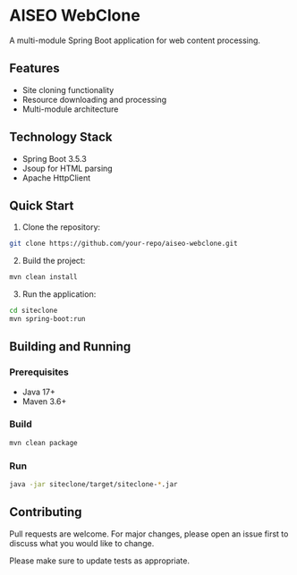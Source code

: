 # AISEO WebClone

A multi-module Spring Boot application for web content processing.

## Features

- Site cloning functionality
- Resource downloading and processing
- Multi-module architecture

## Technology Stack

- Spring Boot 3.5.3
- Jsoup for HTML parsing
- Apache HttpClient

## Quick Start

1. Clone the repository:
```bash
git clone https://github.com/your-repo/aiseo-webclone.git
```

2. Build the project:
```bash
mvn clean install
```

3. Run the application:
```bash
cd siteclone
mvn spring-boot:run
```

## Building and Running

### Prerequisites
- Java 17+
- Maven 3.6+

### Build
```bash
mvn clean package
```

### Run
```bash
java -jar siteclone/target/siteclone-*.jar
```

## Contributing

Pull requests are welcome. For major changes, please open an issue first to discuss what you would like to change.

Please make sure to update tests as appropriate.
